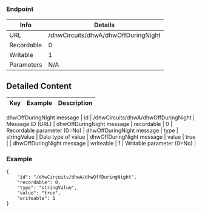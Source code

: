 # 



### Endpoint

| Info  | Details |
| ------------- | ------------- |
| URL   | /dhwCircuits/dhwA/dhwOffDuringNight   |
| Recordable   | 0   |
| Writable   | 1   |
| Parameters  | N/A  |

## Detailed Content

|  Key  | Example | Description |
| ------------- | :------: | ------------- |
dhwOffDuringNight message
|  id | /dhwCircuits/dhwA/dhwOffDuringNight | Message ID (URL) |
dhwOffDuringNight message
|  recordable | 0 | Recordable parameter (0=No) |
dhwOffDuringNight message
|  type | stringValue | Data type of value |
dhwOffDuringNight message
|  value | true |  |
dhwOffDuringNight message
|  writeable | 1 | Writable parameter (0=No) |

### Example
```
{
    "id": "/dhwCircuits/dhwA/dhwOffDuringNight",
    "recordable": 0,
    "type": "stringValue",
    "value": "true",
    "writeable": 1
}
```
